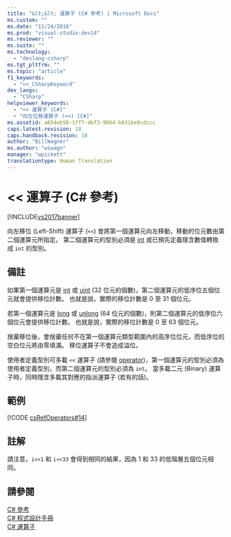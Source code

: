 ```yaml
---
title: "&lt;&lt; 運算子 (C# 參考) | Microsoft Docs"
ms.custom: ""
ms.date: "11/24/2016"
ms.prod: "visual-studio-dev14"
ms.reviewer: ""
ms.suite: ""
ms.technology: 
  - "devlang-csharp"
ms.tgt_pltfrm: ""
ms.topic: "article"
f1_keywords: 
  - "<<_CSharpKeyword"
dev_langs: 
  - "CSharp"
helpviewer_keywords: 
  - "<< 運算子 [C#]"
  - "向左位移運算子 (<<) [C#]"
ms.assetid: a654eb56-1ff7-4bf3-9064-b631be0cdccc
caps.latest.revision: 18
caps.handback.revision: 18
author: "BillWagner"
ms.author: "wiwagn"
manager: "wpickett"
translationtype: Human Translation
---
```

# &lt;&lt; 運算子 (C# 參考)
[!INCLUDE[vs2017banner](../../../csharp/includes/vs2017banner.md)]

向左移位 \(Left\-Shift\) 運算子 \(`<<`\) 會將第一個運算元向左移動，移動的位元數由第二個運算元所指定。  第二個運算元的型別必須是 [int](../../../csharp/language-reference/keywords/int.md) 或已預先定義隱含數值轉換成 `int` 的型別。  
  
## 備註  
 如果第一個運算元是 [int](../../../csharp/language-reference/keywords/int.md) 或 [uint](../../../csharp/language-reference/keywords/uint.md) \(32 位元的個數\)，第二個運算元的低序位五個位元就會提供移位計數。  也就是說，實際的移位計數是 0 至 31 個位元。  
  
 若第一個運算元是 [long](../../../csharp/language-reference/keywords/long.md) 或 [unlong](../../../csharp/language-reference/keywords/ulong.md) \(64 位元的個數\)，則第二個運算元的低序位六個位元會提供移位計數。  也就是說，實際的移位計數是 0 至 63 個位元。  
  
 捨棄移位後，會捨棄任何不在第一個運算元類型範圍內的高序位位元，而低序位的空白位元將由零填滿。  移位運算子不會造成溢位。  
  
 使用者定義型別可多載 `<<` 運算子 \(請參閱 [operator](../../../csharp/language-reference/keywords/operator.md)\)，第一個運算元的型別必須為使用者定義型別，而第二個運算元的型別必須為 `int`。  當多載二元 \(Binary\) 運算子時，同時隱含多載其對應的指派運算子 \(若有的話\)。  
  
## 範例  
 [!CODE [csRefOperators#14](../CodeSnippet/VS_Snippets_VBCSharp/csrefOperators#14)]  
  
## 註解  
 請注意，`i<<1` 和 `i<<33`  會得到相同的結果，因為 1 和 33 的低階層五個位元相同。  
  
## 請參閱  
 [C\# 參考](../../../csharp/language-reference/index.md)   
 [C\# 程式設計手冊](../../../csharp/programming-guide/index.md)   
 [C\# 運算子](../../../csharp/language-reference/operators/index.md)